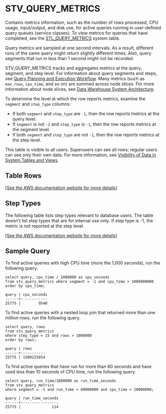 # STV\_QUERY\_METRICS<a name="r_STV_QUERY_METRICS"></a>

Contains metrics information, such as the number of rows processed, CPU usage, input/output, and disk use, for active queries running in user\-defined query queues \(service classes\)\. To view metrics for queries that have completed, see the [STL\_QUERY\_METRICS](r_STL_QUERY_METRICS.md) system table\. 

Query metrics are sampled at one second intervals\. As a result, different runs of the same query might return slightly different times\. Also, query segments that run in less than 1 second might not be recorded\. 

STV\_QUERY\_METRICS tracks and aggregates metrics at the query, segment, and step level\. For information about query segments and steps, see [Query Planning and Execution Workflow](c-query-planning.md)\. Many metrics \(such as `max_rows`, `cpu_time`, and so on\) are summed across node slices\. For more information about node slices, see [Data Warehouse System Architecture](c_high_level_system_architecture.md)\. 

To determine the level at which the row reports metrics, examine the `segment` and `step_type` columns:
+ If both `segment` and `step_type` are `-1`, then the row reports metrics at the query level\. 
+ If `segment` is not `-1` and `step_type` is `-1`, then the row reports metrics at the segment level\. 
+ If both `segment` and `step_type` are not `-1`, then the row reports metrics at the step level\. 

This table is visible to all users\. Superusers can see all rows; regular users can see only their own data\. For more information, see [Visibility of Data in System Tables and Views](c_visibility-of-data.md)\.

## Table Rows<a name="r_STV_QUERY_METRICS-table-rows2"></a>

[\[See the AWS documentation website for more details\]](http://docs.aws.amazon.com/redshift/latest/dg/r_STV_QUERY_METRICS.html)

## Step Types<a name="r_STV_QUERY_METRICS-step-type"></a>

The following table lists step types relevant to database users\. The table doesn't list step types that are for internal use only\. If step type is \-1, the metric is not reported at the step level\.

[\[See the AWS documentation website for more details\]](http://docs.aws.amazon.com/redshift/latest/dg/r_STV_QUERY_METRICS.html)

## Sample Query<a name="r_STV_QUERY_METRICS-sample-query2"></a>

To find active queries with high CPU time \(more the 1,000 seconds\), run the following query\.

```
select query, cpu_time / 1000000 as cpu_seconds
from stv_query_metrics where segment = -1 and cpu_time > 1000000000
order by cpu_time;

query | cpu_seconds
------+------------
25775 |        9540
```

To find active queries with a nested loop join that returned more than one million rows, run the following query\.

```
select query, rows 
from stv_query_metrics 
where step_type = 15 and rows > 1000000
order by rows;

query | rows      
------+-----------
25775 | 1580225854
```

To find active queries that have run for more than 60 seconds and have used less than 10 seconds of CPU time, run the following query\. 

```
select query, run_time/1000000 as run_time_seconds
from stv_query_metrics 
where segment = -1 and run_time > 60000000 and cpu_time < 10000000;

query | run_time_seconds
------+-----------------
25775 |              114
```